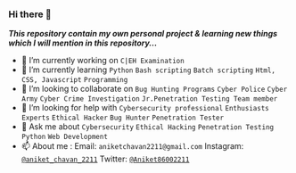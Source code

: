 ### Hi there 👋

***This repository contain my own personal project & learning new things which I will mention in this repository...***

- 🔭 I’m currently working on `C|EH Examination`
- 🌱 I’m currently learning `Python`  `Bash scripting`  `Batch scripting`  `Html, CSS, Javascript`  `Programming` 
- 👯 I’m looking to collaborate on `Bug Hunting Programs`  `Cyber Police`  `Cyber Army`  `Cyber Crime Investigation`  `Jr.Penetration Testing Team member`
- 🤔 I’m looking for help with `Cybersecurity professional`  `Enthusiasts`  `Experts`  `Ethical Hacker`  `Bug Hunter`  `Penetration Tester`  
- 💬 Ask me about `Cybersecurity`  `Ethical Hacking`  `Penetration Testing`  `Python`  `Web Development`
- 📫 About me :  Email: `aniketchavan2211@gmail.com`
     Instagram: [`@aniket_chavan_2211`](https://www.instagram.com/aniket_chavan_2211/)
     Twitter: [`@Aniket86002211`](https://mobile.twitter.com/Aniket86002211)
